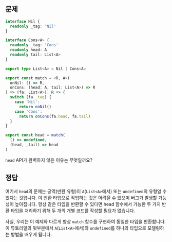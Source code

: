 ## 문제

```ts
interface Nil {
  readonly _tag: 'Nil'
}

interface Cons<A> {
  readonly _tag: 'Cons'
  readonly head: A
  readonly tail: List<A>
}

export type List<A> = Nil | Cons<A>

export const match = <R, A>(
  onNil: () => R,
  onCons: (head: A, tail: List<A>) => R
) => (fa: List<A>): R => {
  switch (fa._tag) {
    case 'Nil':
      return onNil()
    case 'Cons':
      return onCons(fa.head, fa.tail)
  }
}

export const head = match(
  () => undefined,
  (head, _tail) => head
)
```

`head` API가 완벽하지 않은 이유는 무엇일까요?

## 정답

여기서 `head`의 문제는 공역(반환 유형)이 `A`(`List<A>`에서) 또는 `undefined`의 유형일 수 있다는 것입니다. 이 반환 타입으로 작업하는 것은 어려울 수 있으며 버그가 발생할 가능성이 높아집니다. 항상 같은 타입을 반환할 수 있다면 head 함수에서 가능한 두 가지 반환 타입을 처리하기 위해 두 개의 개별 코드를 작성할 필요가 없습니다.

사실, 우리는 이 예제와 다르게 항상 `match` 함수를 구현하여 동일한 타입을 반환합니다. 이 튜토리얼의 뒷부분에서 `A`(`List<A>`에서)와 `undefined`를 하나의 타입으로 모델링하는 방법을 배우게 됩니다.